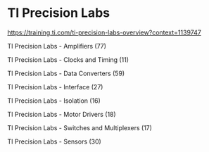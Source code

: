 # TI Precision Labs
https://training.ti.com/ti-precision-labs-overview?context=1139747

TI Precision Labs - Amplifiers (77)

TI Precision Labs - Clocks and Timing (11)

TI Precision Labs - Data Converters (59)

TI Precision Labs - Interface (27)

TI Precision Labs - Isolation (16)

TI Precision Labs - Motor Drivers (18)

TI Precision Labs - Switches and Multiplexers (17)

TI Precision Labs - Sensors (30)
